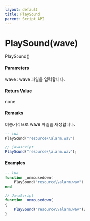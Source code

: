 ```yaml
---
layout: default
title: PlaySound
parent: Script API
---
```

# PlaySound\(wave\)

PlaySound\(\)

#### Parameters

wave : wave 파일을 입력합니다.

#### Return Value

none

#### Remarks

비동기식으로 wave 파일을 재생합니다.

```lua
-- lua
PlaySound("resource\\alarm.wav")
```

```js
// javascript
PlaySound("resource\\alarm.wav");
```

#### 

#### Examples

```lua
-- lua
function _onmousedown()
    PlaySound("resource\\alarm.wav")
end
```

```js
// JavaScript
function _onmousedown()
{    
    PlaySound("resource\\alarm.wav");
}
```



